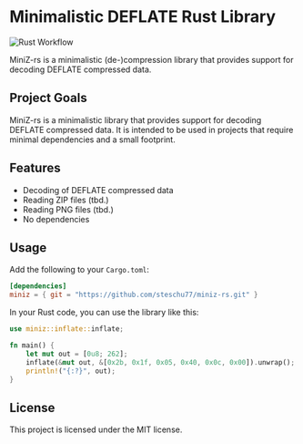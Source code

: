 # Minimalistic DEFLATE Rust Library
![Rust Workflow](https://github.com/steschu77/miniz-rs/actions/workflows/ci.yml/badge.svg)

MiniZ-rs is a minimalistic (de-)compression library that provides support for decoding DEFLATE compressed data.

## Project Goals

MiniZ-rs is a minimalistic library that provides support for decoding DEFLATE compressed data. It is intended to be used in projects that require minimal dependencies and a small footprint.

## Features

* Decoding of DEFLATE compressed data
* Reading ZIP files (tbd.)
* Reading PNG files (tbd.)
* No dependencies

## Usage

Add the following to your `Cargo.toml`:

```toml
[dependencies]
miniz = { git = "https://github.com/steschu77/miniz-rs.git" }
```

In your Rust code, you can use the library like this:

```rust
use miniz::inflate::inflate;

fn main() {
    let mut out = [0u8; 262];
    inflate(&mut out, &[0x2b, 0x1f, 0x05, 0x40, 0x0c, 0x00]).unwrap();
    println!("{:?}", out);
}
```

## License

This project is licensed under the MIT license.
